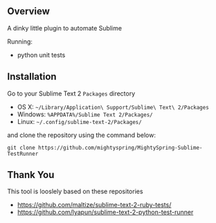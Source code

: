 Overview
--------
A dinky little plugin to automate Sublime

Running:

  - python unit tests 

Installation
------------

Go to your Sublime Text 2 `Packages` directory

 - OS X: `~/Library/Application\ Support/Sublime\ Text\ 2/Packages`
 - Windows: `%APPDATA%/Sublime Text 2/Packages/`
 - Linux: `~/.config/sublime-text-2/Packages/`

and clone the repository using the command below:

``` shell
git clone https://github.com/mightyspring/MightySpring-Sublime-TestRunner
```

Thank You
---------

This tool is looslely based on these repositories

 - https://github.com/maltize/sublime-text-2-ruby-tests/
 - https://github.com/lyapun/sublime-text-2-python-test-runner